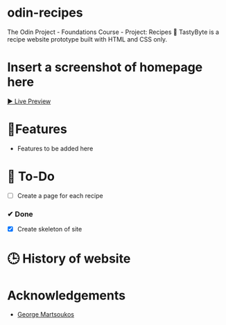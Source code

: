 # odin-recipes
The Odin Project - Foundations Course - Project: Recipes
 :spaghetti: TastyByte is a recipe website prototype built with HTML and CSS only.

# Insert a screenshot of homepage here

[▶ Live Preview](https://c-anth.github.io/odin-recipes/)

# 🚀Features
- Features to be added here


# 🔨 To-Do
- [ ] Create a page for each recipe


### ✔ Done
- [x] Create skeleton of site
 

# 🕒 History of website

# Acknowledgements
- [George Martsoukos](https://webdesign.tutsplus.com/how-to-build-a-filtering-component-in-pure-css--cms-33111t)

